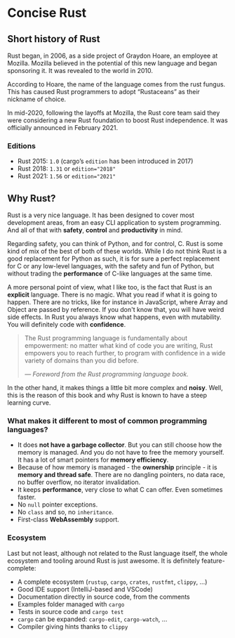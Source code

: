# Concise Rust

## Short history of Rust

Rust began, in 2006, as a side project of Graydon Hoare, an employee at Mozilla. Mozilla believed in the potential of this new language and began sponsoring it. It was revealed to the world in 2010.

According to Hoare, the name of the language comes from the rust fungus. This has caused Rust programmers to adopt “Rustaceans” as their nickname of choice.

In mid-2020, following the layoffs at Mozilla, the Rust core team said they were considering a new Rust foundation to boost Rust independence. It was officially announced in February 2021.

### Editions

- Rust 2015: `1.0` (cargo’s `edition` has been introduced in 2017)
- Rust 2018: `1.31` or `edition="2018"`
- Rust 2021: `1.56` or `edition="2021"`

## Why Rust?

Rust is a very nice language. It has been designed to cover most development areas, from an easy CLI application to system programming. And all of that with **safety**, **control** and **productivity** in mind.

Regarding safety, you can think of Python, and for control, C. Rust is some kind of mix of the best of both of these worlds. While I do not think Rust is a good replacement for Python as such, it is for sure a perfect replacement for C or any low-level languages, with the safety and fun of Python, but without trading the **performance** of C-like languages at the same time.

A more personal point of view, what I like too, is the fact that Rust is an **explicit** language. There is no magic. What you read if what it is going to happen. There are no tricks, like for instance in JavaScript, where Array and Object are passed by reference. If you don't know that, you will have weird side effects. In Rust you always know what happens, even with mutability. You will definitely code with **confidence**.

> The Rust programming language is fundamentally about empowerment: no matter what kind of code you are writing, Rust empowers you to reach further, to program with confidence in a wide variety of domains than you did before.
>
> — _Foreword from the Rust programming language book._

In the other hand, it makes things a little bit more complex and **noisy**.
Well, this is the reason of this book and why Rust is known to have a steep learning curve.

### What makes it different to most of common programming languages?

- It does **not have a garbage collector**. But you can still choose how the memory is managed. And you do not have to free the memory yourself. It has a lot of smart pointers for **memory efficiency**.
- Because of how memory is managed - the **ownership** principle - it is **memory and thread safe**. There are no dangling pointers, no data race, no buffer overflow, no iterator invalidation.
- It keeps **performance**, very close to what C can offer. Even sometimes faster.
- No `null` pointer exceptions.
- No `class` and so, no `inheritance`.
- First-class **WebAssembly** support.

### Ecosystem

Last but not least, although not related to the Rust language itself, the whole ecosystem and tooling around Rust is just awesome. It is definitely feature-complete:

- A complete ecosystem (`rustup`, `cargo`, `crates`, `rustfmt`, `clippy`, ...)
- Good IDE support (IntelliJ-based and VSCode)
- Documentation directly in source code, from the comments
- Examples folder managed with `cargo`
- Tests in source code and `cargo test`
- `cargo` can be expanded: `cargo-edit`, `cargo-watch`, ...
- Compiler giving hints thanks to `clippy`
